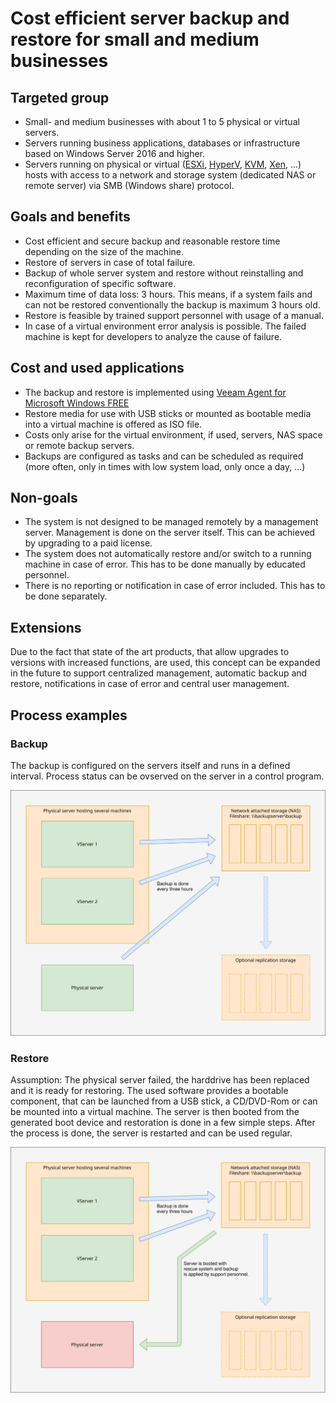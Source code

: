 # Cost efficient server backup and restore for small and medium businesses
## Targeted group
* Small- and medium businesses with about 1 to 5 physical or virtual servers.
* Servers running business applications, databases or infrastructure based on Windows Server 2016 and higher.
* Servers running on physical or virtual ([ESXi](https://www.vmware.com/at/products/esxi-and-esx.html), [HyperV](https://docs.microsoft.com/de-de/virtualization/hyper-v-on-windows), [KVM](https://www.linux-kvm.org), [Xen](https://xenproject.org), ...) hosts with access to a network and storage system (dedicated NAS or remote server) via SMB (Windows share) protocol.
## Goals and benefits
* Cost efficient and secure backup and reasonable restore time depending on the size of the machine.
* Restore of servers in case of total failure.
* Backup of whole server system and restore without reinstalling and reconfiguration of specific software.
* Maximum time of data loss: 3 hours. This means, if a system fails and can not be restored conventionally the backup is maximum 3 hours old.
* Restore is feasible by trained support personnel with usage of a manual.
* In case of a virtual environment error analysis is possible. The failed machine is kept for developers to analyze the cause of failure.
## Cost and used applications
* The backup and restore is implemented using [Veeam Agent for Microsoft Windows FREE](https://www.veeam.com/de/windows-endpoint-server-backup-free.html)
* Restore media for use with USB sticks or mounted as bootable media into a virtual machine is offered as ISO file.
* Costs only arise for the virtual environment, if used, servers, NAS space or remote backup servers.
* Backups are configured as tasks and can be scheduled as required (more often, only in times with low system load, only once a day, ...)
## Non-goals
* The system is not designed to be managed remotely by a management server. Management is done on the server itself. This can be achieved by upgrading to a paid license.
* The system does not automatically restore and/or switch to a running machine in case of error. This has to be done manually by educated personnel.
* There is no reporting or notification in case of error included. This has to be done separately.
## Extensions
Due to the fact that state of the art products, that allow upgrades to versions with increased functions, are used, this concept can be expanded in the future to support centralized management, automatic backup and restore, notifications in case of error and central user management.
## Process examples
### Backup

The backup is configured on the servers itself and runs in a defined interval. Process status can be ovserved on the server in a control program.

![Regular backup process](backup.svg)

### Restore

Assumption: The physical server failed, the harddrive has been replaced and it is ready for restoring. The used software provides a bootable component, that can be launched from a USB stick, a CD/DVD-Rom or can be mounted into a virtual machine. The server is then booted from the generated boot device and restoration is done in a few simple steps. After the process is done, the server is restarted and can be used regular.

![Restoring the physical server](restore.svg)
